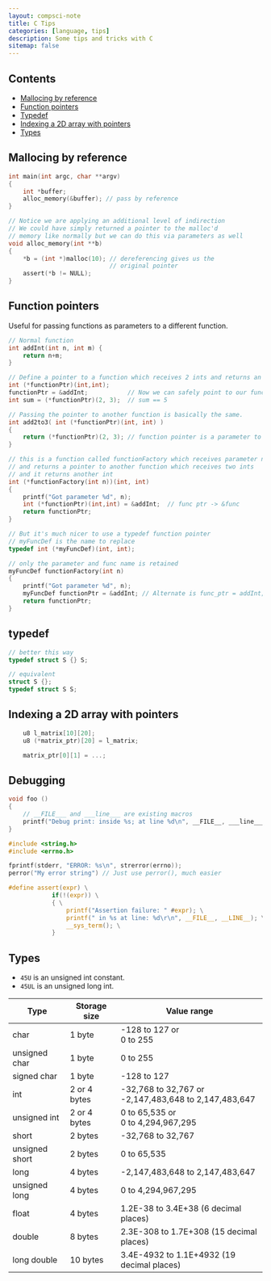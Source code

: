 ```yaml
---
layout: compsci-note
title: C Tips
categories: [language, tips]
description: Some tips and tricks with C
sitemap: false
---
```


## Contents

* [Mallocing by reference](#mallocing-by-reference)
* [Function pointers](#function-pointers)
* [Typedef](#typedef)
* [Indexing a 2D array with pointers](#indexing-a-2d-array-with-pointers)
* [Types](#types)

## Mallocing by reference

```c
int main(int argc, char **argv)
{
    int *buffer;
    alloc_memory(&buffer); // pass by reference
}

// Notice we are applying an additional level of indirection
// We could have simply returned a pointer to the malloc'd
// memory like normally but we can do this via parameters as well
void alloc_memory(int **b)
{
    *b = (int *)malloc(10); // dereferencing gives us the
                            // original pointer
    assert(*b != NULL);
}
```

## Function pointers

Useful for passing functions as parameters to a different function.

```c
// Normal function
int addInt(int n, int m) {
    return n+m;
}

// Define a pointer to a function which receives 2 ints and returns an int.
int (*functionPtr)(int,int);
functionPtr = &addInt;           // Now we can safely point to our function
int sum = (*functionPtr)(2, 3);  // sum == 5

// Passing the pointer to another function is basically the same.
int add2to3( int (*functionPtr)(int, int) )
{
    return (*functionPtr)(2, 3); // function pointer is a parameter to add2to3
}

// this is a function called functionFactory which receives parameter n
// and returns a pointer to another function which receives two ints
// and it returns another int
int (*functionFactory(int n))(int, int)
{
    printf("Got parameter %d", n);
    int (*functionPtr)(int,int) = &addInt;  // func ptr -> &func
    return functionPtr;
}

// But it's much nicer to use a typedef function pointer
// myFuncDef is the name to replace
typedef int (*myFuncDef)(int, int);

// only the parameter and func name is retained
myFuncDef functionFactory(int n)
{
    printf("Got parameter %d", n);
    myFuncDef functionPtr = &addInt; // Alternate is func_ptr = addInt;
    return functionPtr;
}
```

## typedef

```c
// better this way
typedef struct S {} S;

// equivalent
struct S {};
typedef struct S S;
```

## Indexing a 2D array with pointers

```c
    u8 l_matrix[10][20];
    u8 (*matrix_ptr)[20] = l_matrix;

    matrix_ptr[0][1] = ...;
```

## Debugging

```c
void foo ()
{
    // __FILE___ and ___line___ are existing macros
    printf("Debug print: inside %s; at line %d\n", __FILE__, ___line___);
}
```

```c
#include <string.h>
#include <errno.h>

fprintf(stderr, "ERROR: %s\n", strerror(errno));
perror("My error string") // Just use perror(), much easier
```

```c
#define assert(expr) \
            if(!(expr)) \
            { \
                printf("Assertion failure: " #expr); \
                printf(" in %s at line: %d\r\n", __FILE__, __LINE__); \
                __sys_term(); \
            }
```

## Types

* `45U` is an unsigned int constant.
* `45UL` is an unsigned long int.

|Type             |Storage size | Value range                                            |
|-----------------|-------------|--------------------------------------------------------|
|char             |1 byte       |-128 to 127 or <br> 0 to 255                            |
|unsigned char    |1 byte       |0 to 255                                                |
|signed char      |1 byte       |-128 to 127                                             |
|int              |2 or 4 bytes |-32,768 to 32,767 or <br>-2,147,483,648 to 2,147,483,647|
|unsigned int     |2 or 4 bytes | 0 to 65,535  or <br>0 to 4,294,967,295                 |
|short            |2 bytes      |-32,768 to 32,767                                       |
|unsigned short   |2 bytes      |0 to 65,535                                             |
|long             |4 bytes      |-2,147,483,648 to 2,147,483,647                         |
|unsigned long    |4 bytes      | 0 to 4,294,967,295                                     |
|float            |4 bytes      |1.2E-38 to 3.4E+38 (6 decimal places)                   |
|double           |8 bytes      |2.3E-308 to 1.7E+308 (15 decimal places)                |
|long double      |10 bytes     |3.4E-4932 to 1.1E+4932 (19 decimal places)              |
